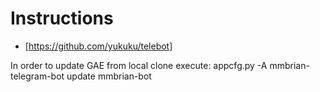
Instructions
============

- [https://github.com/yukuku/telebot]


In order to update GAE from local clone execute:
  appcfg.py -A mmbrian-telegram-bot update mmbrian-bot